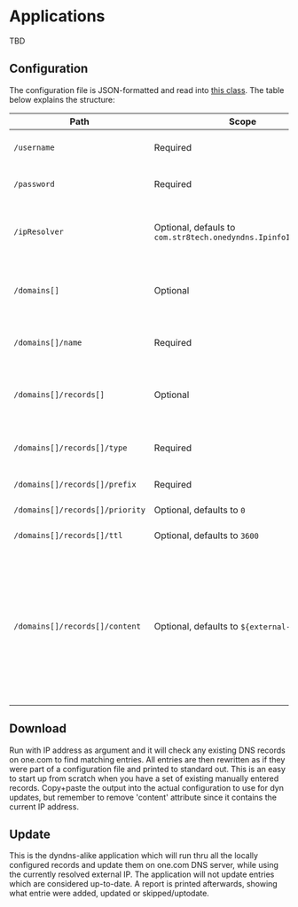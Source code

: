 # Applications

TBD

## Configuration

The configuration file is JSON-formatted and read into [this class](https://github.com/richard-strate/str8tech-onedyndns/blob/master/app/src/main/java/com/str8tech/onedyndns/DyndnsUpdateRequest.java). The table below explains the structure:

Path|Scope|Usage|
-|-|-
`/username`|Required|One.com account user name
`/password`|Required|One.com account user name
`/ipResolver`|Optional, defauls to `com.str8tech.onedyndns.IpinfoIpResolver`|Resolver used to discover external IP address
`/domains[]`|Optional|List of domains managed by the account
`/domains[]/name`|Required|Name of the domain, eg `google.se`
`/domains[]/records[]`|Optional|DNS records inside the domain, eg `www`, `ftp`
`/domains[]/records[]/type`|Required|Record type, eg `A`, `TXT`, see [enum](https://github.com/richard-strate/str8tech-onedyndns/blob/master/client/src/main/java/com/str8tech/onedyndns/client/dns/DnsRecords.java)
`/domains[]/records[]/prefix`|Required|Record priority
`/domains[]/records[]/priority`|Optional, defaults to `0`|Record priority
`/domains[]/records[]/ttl`|Optional, defaults to `3600`|Time-to-live
`/domains[]/records[]/content`|Optional, defaults to `${external-ip}`|Content of the record, eg the IP address. Supports the token `${external-ip}` which is replaced with the externally resolved IPv4 address

## Download

Run with IP address as argument and it will check any existing DNS records on one.com to find matching entries. All entries are then rewritten as if they were part of a configuration file and printed to standard out. This is an easy to start up from scratch when you have a set of existing manually entered records. Copy+paste the output into the actual configuration to use for dyn updates, but remember to remove 'content' attribute since it contains the current IP address.

## Update

This is the dyndns-alike application which will run thru all the locally configured records and update them on one.com DNS server, while using the currently resolved external IP. The application will not update entries which are considered up-to-date. A report is printed afterwards, showing what entrie were added, updated or skipped/uptodate.

